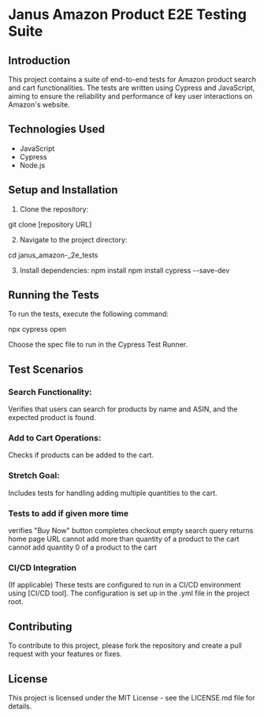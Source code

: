 # Janus Amazon Product E2E Testing Suite

## Introduction
This project contains a suite of end-to-end tests for Amazon product search and cart functionalities. The tests are written using Cypress and JavaScript, aiming to ensure the reliability and performance of key user interactions on Amazon's website.

## Technologies Used
- JavaScript
- Cypress
- Node.js

## Setup and Installation
1. Clone the repository:

git clone [repository URL]

2. Navigate to the project directory:

cd janus_amazon-_2e_tests

3. Install dependencies:
npm install
npm install cypress --save-dev

## Running the Tests
To run the tests, execute the following command:

npx cypress open

Choose the spec file to run in the Cypress Test Runner.

## Test Scenarios
### Search Functionality: 
Verifies that users can search for products by name and ASIN, and the expected product is found.
### Add to Cart Operations: 
Checks if products can be added to the cart.
### Stretch Goal: 
Includes tests for handling adding multiple quantities to the cart.

### Tests to add if given more time
verifies "Buy Now" button completes checkout
empty search query returns home page URL
cannot add more than quantity of a product to the cart
cannot add quantity 0 of a product to the cart

### CI/CD Integration
(If applicable) These tests are configured to run in a CI/CD environment using [CI/CD tool]. The configuration is set up in the .yml file in the project root.  

## Contributing
To contribute to this project, please fork the repository and create a pull request with your features or fixes.

## License
This project is licensed under the MIT License - see the LICENSE.md file for details.
